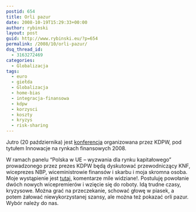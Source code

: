 ```yaml
---
postid: 654
title: Orli pazur
date: 2008-10-19T15:29:33+00:00
author: rybinski
layout: post
guid: http://www.rybinski.eu/?p=654
permalink: /2008/10/orli-pazur/
dsq_thread_id:
  - 3163272469
categories:
  - Globalizacja
tags:
  - euro
  - giełda
  - Globalizacja
  - home-bias
  - integracja-finansowa
  - kdpw
  - korzysci
  - koszty
  - kryzys
  - risk-sharing
---
```

Jutro (20 października) jest [konferencja](http://www.kdpw.pl/informacje/pliki/inf_konferencje/2008_10_22_innowacje/program_pl.pdf) organizowana przez KDPW, pod tytułem Innowacje na rynkach finansowych 2008.

W ramach panelu “Polska w UE – wyzwania dla rynku kapitałowego” prowadzonego przez prezes KDPW będą dyskutować przewodniczący KNF, wiceprezes NBP, wiceministrowie finansów i skarbu i moja skromna osoba. Moje wystąpienie jest [tutaj](http://www.rybinski.eu/resources/non-modules.d/dispatcher/dispatch.php?id=2351), komentarze mile widziane!. Postuluję powołanie dwóch nowych wicepremierów i wzięcie się do roboty. Idą trudne czasy, kryzysowe. Można grać na przeczekanie, schować głowę w piasek, a potem żałować niewykorzystanej szansy, ale można też pokazać orli pazur. Wybór należy do nas.
